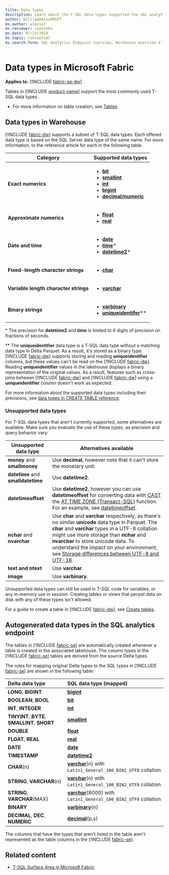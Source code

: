 ```yaml
---
title: Data types
description: Learn about the T-SQL data types supported the SQL analytics endpoint and Warehouse in Microsoft Fabric.
author: WilliamDAssafMSFT
ms.author: wiassaf
ms.reviewer: cynotebo
ms.date: 07/23/2024
ms.topic: conceptual
ms.search.form: SQL Analytics Endpoint overview, Warehouse overview # This article's title should not change. If so, contact engineering.
---
```

# Data types in Microsoft Fabric

**Applies to:** [!INCLUDE [fabric-se-dw](includes/applies-to-version/fabric-se-and-dw.md)]

Tables in [!INCLUDE [product-name](../includes/product-name.md)] support the most commonly used T-SQL data types.

- For more information on table creation, see [Tables](tables.md).

## Data types in Warehouse

[!INCLUDE [fabric-dw](includes/fabric-dw.md)] supports a subset of T-SQL data types. Each offered data type is based on the SQL Server data type of the same name. For more information, to the reference article for each in the following table.

| **Category** | **Supported data types** |
|---|---|
| **Exact numerics** | <ul><li>**[bit](/sql/t-sql/data-types/bit-transact-sql?view=fabric&preserve-view=true)**</li><li>**[smallint](/sql/t-sql/data-types/int-bigint-smallint-and-tinyint-transact-sql?view=fabric&preserve-view=true)**</li><li>**[int](/sql/t-sql/data-types/int-bigint-smallint-and-tinyint-transact-sql?view=fabric&preserve-view=true)**</li><li>**[bigint](/sql/t-sql/data-types/int-bigint-smallint-and-tinyint-transact-sql?view=fabric&preserve-view=true)**</li><li>**[decimal/numeric](/sql/t-sql/data-types/decimal-and-numeric-transact-sql?view=fabric&preserve-view=true)**</li></ul> |
| **Approximate numerics** | <ul><li>**[float](/sql/t-sql/data-types/float-and-real-transact-sql?view=fabric&preserve-view=true)**</li><li>**[real](/sql/t-sql/data-types/float-and-real-transact-sql?view=fabric&preserve-view=true)**</li></ul> |
| **Date and time** | <ul><li>**[date](/sql/t-sql/data-types/date-transact-sql?view=fabric&preserve-view=true)**</li><li>**[time](/sql/t-sql/data-types/time-transact-sql?view=fabric&preserve-view=true)**\*</li><li>**[datetime2](/sql/t-sql/data-types/datetime2-transact-sql?view=fabric&preserve-view=true)**\*</li></ul> |
| **Fixed-length character strings** | <ul><li>**[char](/sql/t-sql/data-types/char-and-varchar-transact-sql?view=fabric&preserve-view=true)**</li></ul>|
| **Variable length character strings**| <ul><li>**[varchar](/sql/t-sql/data-types/char-and-varchar-transact-sql?view=fabric&preserve-view=true)**</li></ul> |
| **Binary strings** | <ul><li>**[varbinary](/sql/t-sql/data-types/binary-and-varbinary-transact-sql?view=fabric&preserve-view=true)**</li><li>**[uniqueidentifer](/sql/t-sql/data-types/uniqueidentifier-transact-sql?view=fabric&preserve-view=true)**\*\*</li></ul> |

\* The precision for **datetime2** and **time** is limited to 6 digits of precision on fractions of seconds.

\*\* The **uniqueidentifier** data type is a T-SQL data type without a matching data type in Delta Parquet. As a result, it's stored as a binary type. [!INCLUDE [fabric-dw](includes/fabric-dw.md)] supports storing and reading **uniqueidentifier** columns, but these values can't be read on the [!INCLUDE [fabric-dw](includes/fabric-se.md)]. Reading **uniqueidentifier** values in the lakehouse displays a binary representation of the original values. As a result, features such as cross-joins between [!INCLUDE [fabric-dw](includes/fabric-dw.md)] and [!INCLUDE [fabric-dw](includes/fabric-se.md)] using a **uniqueidentifier** column doesn't work as expected.

For more information about the supported data types including their precisions, see [data types in CREATE TABLE reference](/sql/t-sql/statements/create-table-azure-sql-data-warehouse?view=fabric&preserve-view=true#DataTypesFabric).

### Unsupported data types

For T-SQL data types that aren't currently supported, some alternatives are available. Make sure you evaluate the use of these types, as precision and query behavior vary:

| **Unsupported data type** | **Alternatives available** |
|---|---|
| **money** and **smallmoney** | Use **decimal**, however note that it can't store the monetary unit.  |
| **datetime** and **smalldatetime** | Use **datetime2**. |
| **datetimeoffset** | Use **datetime2**, however you can use **datetimeoffset** for converting data with [CAST](/sql/t-sql/functions/cast-and-convert-transact-sql?view=fabric&preserve-view=true) the [AT TIME ZONE (Transact-SQL)](/sql/t-sql/queries/at-time-zone-transact-sql?view=fabric&preserve-view=true) function. For an example, see [datetimeoffset](/sql/t-sql/data-types/datetimeoffset-transact-sql?view=fabric&preserve-view=true). |
| **nchar** and **nvarchar** | Use **char** and **varchar** respectively, as there's no similar **unicode** data type in Parquet. The **char** and **varchar** types in a UTF-8 collation might use more storage than **nchar** and **nvarchar** to store unicode data. To understand the impact on your environment, see [Storage differences between UTF-8 and UTF-16](/sql/relational-databases/collations/collation-and-unicode-support?view=fabric&preserve-view=true#storage_differences). |
| **text and ntext** | Use **varchar**. |
| **image** | Use **varbinary**. |

Unsupported data types can still be used in T-SQL code for variables, or any in-memory use in session. Creating tables or views that persist data on disk with any of these types isn't allowed.

For a guide to create a table in [!INCLUDE [fabric-dw](includes/fabric-dw.md)], see [Create tables](create-table.md).

## Autogenerated data types in the SQL analytics endpoint

The tables in [!INCLUDE [fabric-se](includes/fabric-se.md)] are automatically created whenever a table is created in the associated lakehouse. The column types in the [!INCLUDE [fabric-se](includes/fabric-se.md)] tables are derived from the source Delta types.

The rules for mapping original Delta types to the SQL types in [!INCLUDE [fabric-se](includes/fabric-se.md)] are shown in the following table:

| Delta data type | SQL data type (mapped) |
| :---| :---|
| **LONG**, **BIGINT** | **[bigint](/sql/t-sql/data-types/int-bigint-smallint-and-tinyint-transact-sql?view=fabric&preserve-view=true)** |
| **BOOLEAN**, **BOOL** | **[bit](/sql/t-sql/data-types/bit-transact-sql?view=fabric&preserve-view=true)** |
| **INT**, **INTEGER** | **[int](/sql/t-sql/data-types/int-bigint-smallint-and-tinyint-transact-sql?view=fabric&preserve-view=true)** |
| **TINYINT**, **BYTE**, **SMALLINT**, **SHORT** | **[smallint](/sql/t-sql/data-types/int-bigint-smallint-and-tinyint-transact-sql?view=fabric&preserve-view=true)** |
| **DOUBLE** | **[float](/sql/t-sql/data-types/float-and-real-transact-sql?view=fabric&preserve-view=true)** |
| **FLOAT**, **REAL** | **[real](/sql/t-sql/data-types/float-and-real-transact-sql?view=fabric&preserve-view=true)** |
| **DATE** | **[date](/sql/t-sql/data-types/date-transact-sql?view=fabric&preserve-view=true)** |
| **TIMESTAMP** | **[datetime2](/sql/t-sql/data-types/datetime2-transact-sql?view=fabric&preserve-view=true)** |
| **CHAR**(n) | **[varchar](/sql/t-sql/data-types/char-and-varchar-transact-sql?view=fabric&preserve-view=true)**(n) with `Latin1_General_100_BIN2_UTF8` collation |
| **STRING**, **VARCHAR**(n) | **[varchar](/sql/t-sql/data-types/char-and-varchar-transact-sql?view=fabric&preserve-view=true)**(n) with `Latin1_General_100_BIN2_UTF8` collation |
| **STRING**, **VARCHAR**(MAX) | **[varchar](/sql/t-sql/data-types/char-and-varchar-transact-sql?view=fabric&preserve-view=true)**(8000) with `Latin1_General_100_BIN2_UTF8` collation |
| **BINARY** | **[varbinary](/sql/t-sql/data-types/binary-and-varbinary-transact-sql?view=fabric&preserve-view=true)**(n) |
| **DECIMAL**, **DEC**, **NUMERIC** | **[decimal](/sql/t-sql/data-types/decimal-and-numeric-transact-sql?view=fabric&preserve-view=true)**(p,s) |

The columns that have the types that aren't listed in the table aren't represented as the table columns in the [!INCLUDE [fabric-se](includes/fabric-se.md)].

## Related content

- [T-SQL Surface Area in Microsoft Fabric](tsql-surface-area.md)
